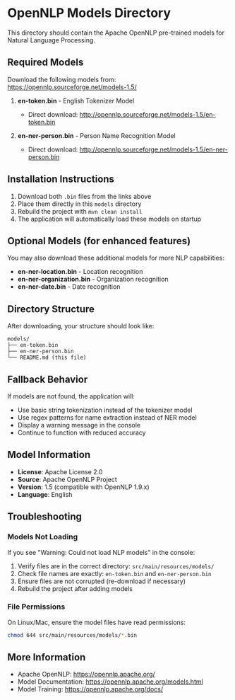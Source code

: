 # OpenNLP Models Directory

This directory should contain the Apache OpenNLP pre-trained models for Natural Language Processing.

## Required Models

Download the following models from: https://opennlp.sourceforge.net/models-1.5/

1. **en-token.bin** - English Tokenizer Model

   - Direct download: http://opennlp.sourceforge.net/models-1.5/en-token.bin

2. **en-ner-person.bin** - Person Name Recognition Model
   - Direct download: http://opennlp.sourceforge.net/models-1.5/en-ner-person.bin

## Installation Instructions

1. Download both `.bin` files from the links above
2. Place them directly in this `models` directory
3. Rebuild the project with `mvn clean install`
4. The application will automatically load these models on startup

## Optional Models (for enhanced features)

You may also download these additional models for more NLP capabilities:

- **en-ner-location.bin** - Location recognition
- **en-ner-organization.bin** - Organization recognition
- **en-ner-date.bin** - Date recognition

## Directory Structure

After downloading, your structure should look like:

```
models/
├── en-token.bin
├── en-ner-person.bin
└── README.md (this file)
```

## Fallback Behavior

If models are not found, the application will:

- Use basic string tokenization instead of the tokenizer model
- Use regex patterns for name extraction instead of NER model
- Display a warning message in the console
- Continue to function with reduced accuracy

## Model Information

- **License**: Apache License 2.0
- **Source**: Apache OpenNLP Project
- **Version**: 1.5 (compatible with OpenNLP 1.9.x)
- **Language**: English

## Troubleshooting

### Models Not Loading

If you see "Warning: Could not load NLP models" in the console:

1. Verify files are in the correct directory: `src/main/resources/models/`
2. Check file names are exactly: `en-token.bin` and `en-ner-person.bin`
3. Ensure files are not corrupted (re-download if necessary)
4. Rebuild the project after adding models

### File Permissions

On Linux/Mac, ensure the model files have read permissions:

```bash
chmod 644 src/main/resources/models/*.bin
```

## More Information

- Apache OpenNLP: https://opennlp.apache.org/
- Model Documentation: https://opennlp.apache.org/models.html
- Model Training: https://opennlp.apache.org/docs/
